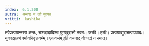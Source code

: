 ```yaml
---
index:  6.1.200
sutra:  अन्तश् च तवै युगपत्
vritti:  kashika 
---
```


तवैप्रत्ययान्तस्य अन्तः, चशब्दादादिश्च युगपदुदात्तौ भवतः। कर्तवै। हर्तवै। प्रत्ययाद्युदात्तत्वापवादः। युगपद्ग्रहणं पर्यायनिवृत्तयर्थम्। एकवर्जम् इति वचनाद् यौगपद्यं न स्यात्।

